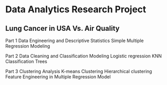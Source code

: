 # Data Analytics Research Project
## Lung Cancer in USA Vs. Air Quality

Part 1 Data Engineering and Descriptive Statistics
Simple Multiple Regression Modeling

Part 2 Data Cleaning and Classification Modeling
Logistic regression
KNN
Classification Trees

Part 3 Clustering Analysis
K-means Clustering
Hierarchical clustering 
Feature Engineering in Multiple Regression Model 
